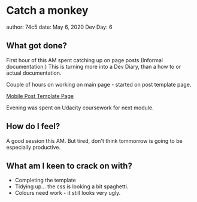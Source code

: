 # Catch a monkey
author: 74c5
date: May 6, 2020
Dev Day: 6

## What got done?

First hour of this AM spent catching up on page posts (Informal documentation.)
This is turning more into a Dev Diary, than a how to or actual documentation.

Couple of hours on working on main page - started on post template page.

[Mobile Post Template Page](../assets/post-images/day6-post-template.png)

Evening was spent on Udacity coursework for next module.

## How do I feel?

A good session this AM. But tired, don't think tommorrow is going to be especially productive.

## What am I keen to crack on with?

- Completing the template
- Tidying up... the css is looking a bit spaghetti.
- Colours need work - it still looks very ugly.